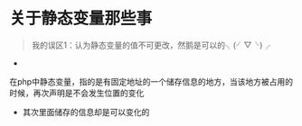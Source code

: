 # 关于静态变量那些事

> 我的误区1：认为静态变量的值不可更改，然鹅是可以的╮(╯▽╰)╭

*
在php中静态变量，指的是有固定地址的一个储存信息的地方，当该地方被占用的时候，再次声明是不会发生位置的变化
* 其次里面储存的信息却是可以变化的